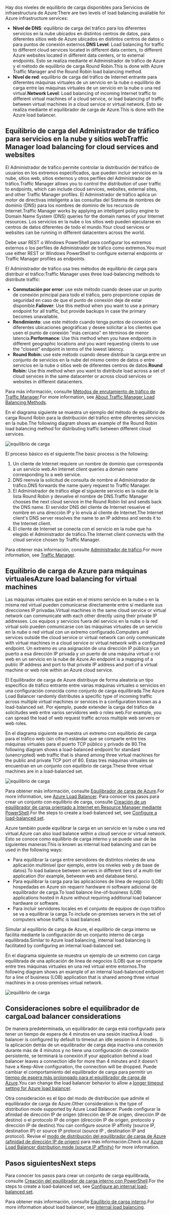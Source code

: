 

<span data-ttu-id="449a2-101">Hay dos niveles de equilibrio de carga disponibles para Servicios de infraestructura de Azure:</span><span class="sxs-lookup"><span data-stu-id="449a2-101">There are two levels of load balancing available for Azure infrastructure services:</span></span>

* <span data-ttu-id="449a2-102">**Nivel de DNS**: equilibrio de carga del tráfico para los diferentes servicios en la nube ubicados en distintos centros de datos, para diferentes sitios web de Azure ubicados en distintos centros de datos o para puntos de conexión externos.</span><span class="sxs-lookup"><span data-stu-id="449a2-102">**DNS Level**:  Load balancing for traffic to different cloud services located in different data centers, to different Azure websites located in different data centers, or to external endpoints.</span></span> <span data-ttu-id="449a2-103">Esto se realiza mediante el Administrador de tráfico de Azure y el método de equilibrio de carga Round Robin.</span><span class="sxs-lookup"><span data-stu-id="449a2-103">This is done with Azure Traffic Manager and the Round Robin load balancing method.</span></span>
* <span data-ttu-id="449a2-104">**Nivel de red**: equilibrio de carga del tráfico de Internet entrante para diferentes máquinas virtuales de un servicio en la nube o equilibrio de carga entre las máquinas virtuales de un servicio en la nube o una red virtual.</span><span class="sxs-lookup"><span data-stu-id="449a2-104">**Network Level**:  Load balancing of incoming Internet traffic to different virtual machines of a cloud service, or load balancing of traffic between virtual machines in a cloud service or virtual network.</span></span> <span data-ttu-id="449a2-105">Esto se realiza mediante el equilibrador de carga de Azure.</span><span class="sxs-lookup"><span data-stu-id="449a2-105">This is done with the Azure load balancer.</span></span>

## <a name="traffic-manager-load-balancing-for-cloud-services-and-websites"></a><span data-ttu-id="449a2-106">Equilibrio de carga del Administrador de tráfico para servicios en la nube y sitios web</span><span class="sxs-lookup"><span data-stu-id="449a2-106">Traffic Manager load balancing for cloud services and websites</span></span>
<span data-ttu-id="449a2-107">El Administrador de tráfico permite controlar la distribución del tráfico de usuarios en los extremos especificados, que pueden incluir servicios en la nube, sitios web, sitios externos y otros perfiles del Administrador de tráfico.</span><span class="sxs-lookup"><span data-stu-id="449a2-107">Traffic Manager allows you to control the distribution of user traffic to endpoints, which can include cloud services, websites, external sites, and other Traffic Manager profiles.</span></span> <span data-ttu-id="449a2-108">El Administrador de tráfico aplica un motor de directivas inteligente a las consultas del Sistema de nombres de dominio (DNS) para los nombres de dominio de los recursos de Internet.</span><span class="sxs-lookup"><span data-stu-id="449a2-108">Traffic Manager works by applying an intelligent policy engine to Domain Name System (DNS) queries for the domain names of your Internet resources.</span></span> <span data-ttu-id="449a2-109">Los servicios en la nube o los sitios web pueden ejecutarse en centros de datos diferentes de todo el mundo.</span><span class="sxs-lookup"><span data-stu-id="449a2-109">Your cloud services or websites can be running in different datacenters across the world.</span></span>

<span data-ttu-id="449a2-110">Debe usar REST o Windows PowerShell para configurar los extremos externos o los perfiles de Administrador de tráfico como extremos.</span><span class="sxs-lookup"><span data-stu-id="449a2-110">You must use either REST or Windows PowerShell to configure external endpoints or Traffic Manager profiles as endpoints.</span></span>

<span data-ttu-id="449a2-111">El Administrador de tráfico usa tres métodos de equilibrio de carga para distribuir el tráfico:</span><span class="sxs-lookup"><span data-stu-id="449a2-111">Traffic Manager uses three load-balancing methods to distribute traffic:</span></span>

* <span data-ttu-id="449a2-112">**Conmutación por error**: use este método cuando desee usar un punto de conexión principal para todo el tráfico, pero proporcione copias de seguridad en caso de que el punto de conexión deje de estar disponible.</span><span class="sxs-lookup"><span data-stu-id="449a2-112">**Failover**:  Use this method when you want to use a primary endpoint for all traffic, but provide backups in case the primary becomes unavailable.</span></span>
* <span data-ttu-id="449a2-113">**Rendimiento**: use este método cuando tenga puntos de conexión en diferentes ubicaciones geográficas y desee solicitar a los clientes que usen el punto de conexión "más cercano" en términos de menor latencia.</span><span class="sxs-lookup"><span data-stu-id="449a2-113">**Performance**:  Use this method when you have endpoints in different geographic locations and you want requesting clients to use the "closest" endpoint in terms of the lowest latency.</span></span>
* <span data-ttu-id="449a2-114">**Round Robin:** use este método cuando desee distribuir la carga entre un conjunto de servicios en la nube del mismo centro de datos o entre servicios en la nube o sitios web de diferentes centros de datos.</span><span class="sxs-lookup"><span data-stu-id="449a2-114">**Round Robin:**  Use this method when you want to distribute load across a set of cloud services in the same datacenter or across cloud services or websites in different datacenters.</span></span>

<span data-ttu-id="449a2-115">Para más información, consulte [Métodos de enrutamiento de tráfico de Traffic Manager](../articles/traffic-manager/traffic-manager-routing-methods.md).</span><span class="sxs-lookup"><span data-stu-id="449a2-115">For more information, see [About Traffic Manager Load Balancing Methods](../articles/traffic-manager/traffic-manager-routing-methods.md).</span></span>

<span data-ttu-id="449a2-116">En el diagrama siguiente se muestra un ejemplo del método de equilibrio de carga Round Robin para la distribución del tráfico entre diferentes servicios en la nube.</span><span class="sxs-lookup"><span data-stu-id="449a2-116">The following diagram shows an example of the Round Robin load balancing method for distributing traffic between different cloud services.</span></span>

![equilibrio de carga](./media/virtual-machines-common-load-balance/TMSummary.png)

<span data-ttu-id="449a2-118">El proceso básico es el siguiente:</span><span class="sxs-lookup"><span data-stu-id="449a2-118">The basic process is the following:</span></span>

1. <span data-ttu-id="449a2-119">Un cliente de Internet requiere un nombre de dominio que corresponda a un servicio web.</span><span class="sxs-lookup"><span data-stu-id="449a2-119">An Internet client queries a domain name corresponding to a web service.</span></span>
2. <span data-ttu-id="449a2-120">DNS reenvía la solicitud de consulta de nombre al Administrador de tráfico.</span><span class="sxs-lookup"><span data-stu-id="449a2-120">DNS forwards the name query request to Traffic Manager.</span></span>
3. <span data-ttu-id="449a2-121">El Administrador de tráfico elige el siguiente servicio en la nube de la lista Round Robin y devuelve el nombre de DNS.</span><span class="sxs-lookup"><span data-stu-id="449a2-121">Traffic Manager chooses the next cloud service in the Round Robin list and sends back the DNS name.</span></span> <span data-ttu-id="449a2-122">El servidor DNS del cliente de Internet resuelve el nombre en una dirección IP y lo envía al cliente de Internet.</span><span class="sxs-lookup"><span data-stu-id="449a2-122">The Internet client's DNS server resolves the name to an IP address and sends it to the Internet client.</span></span>
4. <span data-ttu-id="449a2-123">El cliente de Internet se conecta con el servicio en la nube que ha elegido el Administrador de tráfico.</span><span class="sxs-lookup"><span data-stu-id="449a2-123">The Internet client connects with the cloud service chosen by Traffic Manager.</span></span>

<span data-ttu-id="449a2-124">Para obtener más información, consulte [Administrador de tráfico](../articles/traffic-manager/traffic-manager-overview.md).</span><span class="sxs-lookup"><span data-stu-id="449a2-124">For more information, see [Traffic Manager](../articles/traffic-manager/traffic-manager-overview.md).</span></span>

## <a name="azure-load-balancing-for-virtual-machines"></a><span data-ttu-id="449a2-125">Equilibrio de carga de Azure para máquinas virtuales</span><span class="sxs-lookup"><span data-stu-id="449a2-125">Azure load balancing for virtual machines</span></span>
<span data-ttu-id="449a2-126">Las máquinas virtuales que están en el mismo servicio en la nube o en la misma red virtual pueden comunicarse directamente entre sí mediante sus direcciones IP privadas.</span><span class="sxs-lookup"><span data-stu-id="449a2-126">Virtual machines in the same cloud service or virtual network can communicate with each other directly using their private IP addresses.</span></span> <span data-ttu-id="449a2-127">Los equipos y servicios fuera del servicio en la nube o la red virtual solo pueden comunicarse con las máquinas virtuales de un servicio en la nube o red virtual con un extremo configurado.</span><span class="sxs-lookup"><span data-stu-id="449a2-127">Computers and services outside the cloud service or virtual network can only communicate with virtual machines in a cloud service or virtual network with a configured endpoint.</span></span> <span data-ttu-id="449a2-128">Un extremo es una asignación de una dirección IP pública y un puerto a esa dirección IP privada y un puerto de una máquina virtual o rol web en un servicio en la nube de Azure.</span><span class="sxs-lookup"><span data-stu-id="449a2-128">An endpoint is a mapping of a public IP address and port to that private IP address and port of a virtual machine or web role within an Azure cloud service.</span></span>

<span data-ttu-id="449a2-129">El Equilibrador de carga de Azure distribuye de forma aleatoria un tipo específico de tráfico entrante entre varias máquinas virtuales o servicios en una configuración conocida como conjunto de carga equilibrada.</span><span class="sxs-lookup"><span data-stu-id="449a2-129">The Azure Load Balancer randomly distributes a specific type of incoming traffic across multiple virtual machines or services in a configuration known as a load-balanced set.</span></span> <span data-ttu-id="449a2-130">Por ejemplo, puede extender la carga del tráfico de solicitudes web entre varios servidores web o roles web.</span><span class="sxs-lookup"><span data-stu-id="449a2-130">For example, you can spread the load of web request traffic across multiple web servers or web roles.</span></span>

<span data-ttu-id="449a2-131">En el diagrama siguiente se muestra un extremo con equilibrio de carga para el tráfico web (sin cifrar) estándar que se comparte entre tres máquinas virtuales para el puerto TCP público y privado de 80.</span><span class="sxs-lookup"><span data-stu-id="449a2-131">The following diagram shows a load-balanced endpoint for standard (unencrypted) web traffic that is shared among three virtual machines for the public and private TCP port of 80.</span></span> <span data-ttu-id="449a2-132">Estas tres máquinas virtuales se encuentran en un conjunto con equilibrio de carga.</span><span class="sxs-lookup"><span data-stu-id="449a2-132">These three virtual machines are in a load-balanced set.</span></span>

![equilibrio de carga](./media/virtual-machines-common-load-balance/LoadBalancing.png)

<span data-ttu-id="449a2-134">Para obtener más información, consulte [Equilibrador de carga de Azure](../articles/load-balancer/load-balancer-overview.md).</span><span class="sxs-lookup"><span data-stu-id="449a2-134">For more information, see [Azure Load Balancer](../articles/load-balancer/load-balancer-overview.md).</span></span> <span data-ttu-id="449a2-135">Para conocer los pasos para crear un conjunto con equilibrio de carga, consulte [Creación de un equilibrador de carga orientado a Internet en Resource Manager mediante PowerShell](../articles/load-balancer/load-balancer-get-started-internet-arm-ps.md).</span><span class="sxs-lookup"><span data-stu-id="449a2-135">For the steps to create a load-balanced set, see [Configure a load-balanced set](../articles/load-balancer/load-balancer-get-started-internet-arm-ps.md).</span></span>

<span data-ttu-id="449a2-136">Azure también puede equilibrar la carga en un servicio en la nube o una red virtual.</span><span class="sxs-lookup"><span data-stu-id="449a2-136">Azure can also load balance within a cloud service or virtual network.</span></span> <span data-ttu-id="449a2-137">Esto se conoce como equilibrio de carga interno y se puede usar de las siguientes maneras:</span><span class="sxs-lookup"><span data-stu-id="449a2-137">This is known as internal load balancing and can be used in the following ways:</span></span>

* <span data-ttu-id="449a2-138">Para equilibrar la carga entre servidores de distintos niveles de una aplicación multinivel (por ejemplo, entre los niveles web y de base de datos).</span><span class="sxs-lookup"><span data-stu-id="449a2-138">To load balance between servers in different tiers of a multi-tier application (for example, between web and database tiers).</span></span>
* <span data-ttu-id="449a2-139">Para equilibrar la carga para las aplicaciones de línea de negocio (LOB) hospedadas en Azure sin requerir hardware ni software adicional de equilibrador de carga.</span><span class="sxs-lookup"><span data-stu-id="449a2-139">To load balance line-of-business (LOB) applications hosted in Azure without requiring additional load balancer hardware or software.</span></span>
* <span data-ttu-id="449a2-140">Para incluir servidores locales en el conjunto de equipos de cuyo tráfico se va a equilibrar la carga.</span><span class="sxs-lookup"><span data-stu-id="449a2-140">To include on-premises servers in the set of computers whose traffic is load balanced.</span></span>

<span data-ttu-id="449a2-141">Simular al equilibrio de carga de Azure, el equilibrio de carga interno se facilita mediante la configuración de un conjunto interno de carga equilibrada.</span><span class="sxs-lookup"><span data-stu-id="449a2-141">Similar to Azure load balancing, internal load balancing is facilitated by configuring an internal load-balanced set.</span></span>

<span data-ttu-id="449a2-142">En el diagrama siguiente se muestra un ejemplo de un extremo con carga equilibrada de una aplicación de línea de negocios (LOB) que se comparte entre tres máquinas virtuales en una red virtual entre entornos.</span><span class="sxs-lookup"><span data-stu-id="449a2-142">The following diagram shows an example of an internal load-balanced endpoint for a line of business (LOB) application that is shared among three virtual machines in a cross-premises virtual network.</span></span>

![equilibrio de carga](./media/virtual-machines-common-load-balance/LOBServers.png)

## <a name="load-balancer-considerations"></a><span data-ttu-id="449a2-144">Consideraciones sobre el equilibrador de carga</span><span class="sxs-lookup"><span data-stu-id="449a2-144">Load balancer considerations</span></span>
<span data-ttu-id="449a2-145">De manera predeterminada, un equilibrador de carga está configurado para tener un tiempo de espera de 4 minutos en una sesión inactiva.</span><span class="sxs-lookup"><span data-stu-id="449a2-145">A load balancer is configured by default to timeout an idle session in 4 minutes.</span></span> <span data-ttu-id="449a2-146">Si la aplicación detrás de un equilibrador de carga deja inactiva una conexión durante más de 4 minutos y no tiene una configuración de conexión persistente, se terminará la conexión.</span><span class="sxs-lookup"><span data-stu-id="449a2-146">If your application behind a load balancer leaves a connection idle for more than 4 minutes and it doesn't have a Keep-Alive configuration, the connection will be dropped.</span></span> <span data-ttu-id="449a2-147">Puede cambiar el comportamiento del equilibrador de carga para permitir un [tiempo de espera más prolongado para el equilibrador de carga de Azure](../articles/load-balancer/load-balancer-tcp-idle-timeout.md).</span><span class="sxs-lookup"><span data-stu-id="449a2-147">You can change the load balancer behavior to allow a [longer timeout setting for Azure load balancer](../articles/load-balancer/load-balancer-tcp-idle-timeout.md).</span></span>

<span data-ttu-id="449a2-148">Otra consideración es el tipo del modo de distribución que admite el equilibrador de carga de Azure.</span><span class="sxs-lookup"><span data-stu-id="449a2-148">Other consideration is the type of distribution mode supported by Azure Load Balancer.</span></span> <span data-ttu-id="449a2-149">Puede configurar la afinidad de dirección IP de origen (dirección de IP de origen, dirección IP de destino) o el protocolo IP de origen (dirección IP de origen, protocolo y dirección IP de destino).</span><span class="sxs-lookup"><span data-stu-id="449a2-149">You can configure source IP affinity (source IP, destination IP) or source IP protocol (source IP , destination IP and protocol).</span></span> <span data-ttu-id="449a2-150">Revise el [modo de distribución del equilibrador de carga de Azure (afinidad de dirección IP de origen)](../articles/load-balancer/load-balancer-distribution-mode.md) para más información.</span><span class="sxs-lookup"><span data-stu-id="449a2-150">Check out [Azure Load Balancer distribution mode (source IP affinity)](../articles/load-balancer/load-balancer-distribution-mode.md) for more information.</span></span>

## <a name="next-steps"></a><span data-ttu-id="449a2-151">Pasos siguientes</span><span class="sxs-lookup"><span data-stu-id="449a2-151">Next steps</span></span>
<span data-ttu-id="449a2-152">Para conocer los pasos para crear un conjunto de carga equilibrada, consulte [Creación del equilibrador de carga interno con PowerShell](../articles/load-balancer/load-balancer-get-started-ilb-arm-ps.md).</span><span class="sxs-lookup"><span data-stu-id="449a2-152">For the steps to create a load-balanced set, see [Configure an internal load-balanced set](../articles/load-balancer/load-balancer-get-started-ilb-arm-ps.md).</span></span>

<span data-ttu-id="449a2-153">Para obtener más información, consulte [Equilibrio de carga interno](../articles/load-balancer/load-balancer-internal-overview.md).</span><span class="sxs-lookup"><span data-stu-id="449a2-153">For more information about load balancer, see [Internal load balancing](../articles/load-balancer/load-balancer-internal-overview.md).</span></span>

